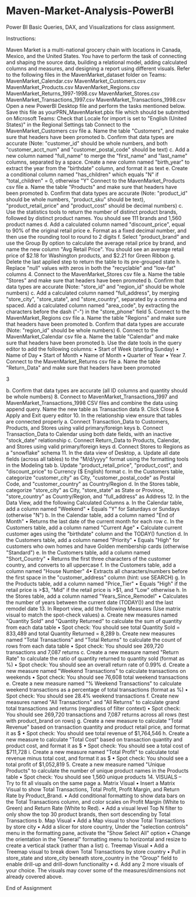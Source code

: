 # Maven-Market-Analysis-PowerBI

Power BI Basic Queries, DAX, and Visualizations for class assignment.

Instructions:

Maven Market is a multi-national grocery chain with locations in Canada, Mexico, and the United States. You have to perform the task of connecting and shaping the source data, building a relational model, adding calculated columns and measures, and designing a report using different visuals. Refer to the following files in the MavenMarket_dataset folder on Teams:
MavenMarket_Calendar.csv
MavenMarket_Customers.csv
MavenMarket_Products.csv
MavenMarket_Regions.csv
MavenMarket_Returns_1997-1998.csv
MavenMarket_Stores.csv
MavenMarket_Transactions_1997.csv
MavenMarket_Transactions_1998.csv
Open a new PowerBI Desktop file and perform the tasks mentioned below. Save this file as yourPRN_MavenMarket.pbix file which should be submitted on Microsoft Teams:
Check that Locale for import is set to "English (United States)" in the Regional Settings tab
Connect to the MavenMarket_Customers csv file a. Name the table "Customers", and make sure that headers have been promoted b. Confirm that data types are accurate (Note: "customer_id" should be whole numbers, and both "customer_acct_num" and "customer_postal_code" should be text) c. Add a new column named "full_name" to merge the "first_name" and "last_name" columns, separated by a space. Create a new column named "birth_year" to extract the year from the "birthdate" column, and format it as text e. Create a conditional column named "has_children" which equals "N" if "total_children" = 0, otherwise "Y"
Connect to the MavenMarket_Products csv file a. Name the table "Products" and make sure that headers have been promoted
b. Confirm that data types are accurate (Note: "product_id" should be whole numbers, "product_sku" should be text), "product_retail_price" and "product_cost" should be decimal numbers) c. Use the statistics tools to return the number of distinct product brands, followed by distinct product names. You should see 111 brands and 1,560 product names d. Add a calculated column named "discount_price", equal to 90% of the original retail price e. Format as a fixed decimal number, and then use the rounding tool to round to 2 digits f. Select "product_brand" and use the Group By option to calculate the average retail price by brand, and name the new column "Avg Retail Price". You should see an average retail price of $2.18 for Washington products, and $2.21 for Green Ribbon g. Delete the last applied step to return the table to its pre-grouped state h. Replace "null" values with zeros in both the "recyclable" and "low-fat" columns 4. Connect to the MavenMarket_Stores csv file a. Name the table "Stores" and make sure that headers have been promoted b. Confirm that data types are accurate (Note: "store_id" and "region_id" should be whole numbers) c. Add a calculated column named "full_address", by merging "store_city", "store_state", and "store_country", separated by a comma and spaced. Add a calculated column named "area_code", by extracting the characters before the dash ("-") in the "store_phone" field 5. Connect to the MavenMarket_Regions csv file a. Name the table "Regions" and make sure that headers have been promoted b. Confirm that data types are accurate (Note: "region_id" should be whole numbers) 6. Connect to the MavenMarket_Calendar csv file a. Name the table "Calendar" and make sure that headers have been promoted b. Use the date tools in the query editor to add the following columns: • Start of Week (starting Sunday) • Name of Day • Start of Month • Name of Month • Quarter of Year • Year 7. Connect to the MavenMarket_Returns csv file a. Name the table "Return_Data" and make sure that headers have been promoted

3

b. Confirm that data types are accurate (all ID columns and quantity should be whole numbers) 8. Connect to MavenMarket_Transactions_1997 and MavenMarket_Transactions_1998 CSV files and combine the data using append query. Name the new table as Transaction data 9. Click Close & Apply and Exit query editor 10. In the relationship view ensure that tables are connected properly a. Connect Transaction_Data to Customers, Products, and Stores using valid primary/foreign keys b. Connect Transaction_Data to Calendar using both date fields, with an inactive "stock_date" relationship c. Connect Return_Data to Products, Calendar, and Stores using valid primary/foreign keys d. Connect Stores to Regions as a "snowflake" schema 11. In the data view of Desktop, a. Update all date fields (across all tables) to the "M/d/yyyy" format using the formatting tools in the Modeling tab b. Update "product_retail_price", "product_cost", and "discount_price" to Currency ($ English) format c. In the Customers table, categorize "customer_city" as City, "customer_postal_code" as Postal Code, and "customer_country" as Country/Region d. In the Stores table, categorize "store_city" as City, "store_state" as State or Province, "store_country" as Country/Region, and "full_address" as Address 12. In the Data View, add the following Calculated Columns a. In the Calendar table, add a column named "Weekend" • Equals "Y" for Saturdays or Sundays (otherwise "N") b. In the Calendar table, add a column named "End of Month" • Returns the last date of the current month for each row c. In the Customers table, add a column named "Current Age" • Calculate current customer ages using the "birthdate" column and the TODAY() function d. In the Customers table, add a column named "Priority" • Equals "High" for customers who own homes and have Golden membership cards (otherwise "Standard") e. In the Customers table, add a column named "Short_Country" • Returns the first three characters of the customer country, and converts to all uppercase f. In the Customers table, add a column named "House Number"
4• Extracts all characters/numbers before the first space in the "customer_address" column (hint: use SEARCH) g. In the Products table, add a column named "Price_Tier" • Equals "High" if the retail price is >$3, "Mid" if the retail price is >$1, and "Low" otherwise h. In the Stores table, add a column named "Years_Since_Remodel" • Calculates the number of years between the current date (TODAY()) and the last remodel date 13. In Report view, add the following Measures (Use matrix visual to match the spot-check values) a. Create new measures named "Quantity Sold" and "Quantity Returned" to calculate the sum of quantity from each data table • Spot check: You should see total Quantity Sold = 833,489 and total Quantity Returned = 8,289 b. Create new measures named "Total Transactions" and "Total Returns" to calculate the count of rows from each data table • Spot check: You should see 269,720 transactions and 7,087 returns c. Create a new measure named "Return Rate" to calculate the ratio of quantity returned to quantity sold (format as %) • Spot check: You should see an overall return rate of 0.99% d. Create a new measure named "Weekend Transactions" to calculate transactions on weekends • Spot check: You should see 76,608 total weekend transactions e. Create a new measure named "% Weekend Transactions" to calculate weekend transactions as a percentage of total transactions (format as %) • Spot check: You should see 28.4% weekend transactions f. Create new measures named "All Transactions" and "All Returns" to calculate grand total transactions and returns (regardless of filter context) • Spot check: You should see 269,720 transactions and 7,087 returns across all rows (test with product_brand on rows) g. Create a new measure to calculate "Total Revenue" based on transaction quantity and product retail price, and format it as $ • Spot check: You should see total revenue of $1,764,546 h. Create a new measure to calculate "Total Cost" based on transaction quantity and product cost, and format it as $ • Spot check: You should see a total cost of $711,728 i. Create a new measure named "Total Profit" to calculate total revenue minus total cost, and format it as $ • Spot check: You should see a total profit of $1,052,819
5. Create a new measure named "Unique Products" to calculate the number of unique product names in the Products table • Spot check: You should see 1,560 unique products 14. VISUALS – Try to fit all visuals on the same page a. Matrix Visual • Insert a Matrix Visual to show Total Transactions, Total Profit, Profit Margin, and Return Rate by Product_Brand. • Add conditional formatting to show data bars on the Total Transactions column, and color scales on Profit Margin (White to Green) and Return Rate (White to Red). • Add a visual level Top N filter to only show the top 30 product brands, then sort descending by Total Transactions b. Map Visual • Add a Map visual to show Total Transactions by store city • Add a slicer for store country, Under the "selection controls" menu in the formatting pane, activate the "Show Select All" option • Change the orientation in the "General" formatting menu to horizontal and resize to create a vertical stack (rather than a list) c. Treemap Visual • Add a Treemap visual to break down Total Transactions by store country • Pull in store_state and store_city beneath store_country in the "Group" field to enable drill-up and drill-down functionality • d. Add any 2 more visuals of your choice. The visuals may cover some of the measures/dimensions not already covered above.

End of Assignment
